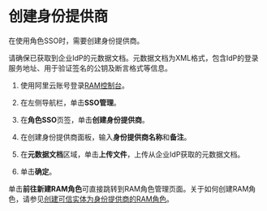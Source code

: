 # 创建身份提供商

在使用角色SSO时，需要创建身份提供商。

请确保已获取到企业IdP的元数据文档。元数据文档为XML格式，包含IdP的登录服务地址、用于验证签名的公钥及断言格式等信息。

1.  使用阿里云账号登录[RAM控制台](https://ram.console.aliyun.com/)。

2.  在左侧导航栏，单击**SSO管理**。

3.  在**角色SSO**页签，单击**创建身份提供商**。

4.  在创建身份提供商面板，输入**身份提供商名称**和**备注**。

5.  在**元数据文档**区域，单击**上传文件**，上传从企业IdP获取的元数据文档。

6.  单击**确定**。


单击**前往新建RAM角色**可直接跳转到RAM角色管理页面。关于如何创建RAM角色，请参见[创建可信实体为身份提供商的RAM角色](/cn.zh-CN/角色管理/创建RAM角色/创建可信实体为身份提供商的RAM角色.md)。

